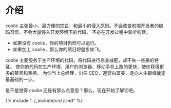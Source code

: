 # 介绍

coolie 主张最小、最方便的宗旨，和最小的侵入原则。不会改变前端开发者的编码习惯，不会大量侵入开发环境下的代码，
不必在开发过程中监听构建。

- 如果没有 coolie，你的项目仍然可以运行。
- 如果加上 coolie，那么你的项目将健步如飞。

coolie 主要服务于生产环境的代码，将代码进行修身减肥，却不失一些美的特征。
使你的代码在生产环境、用户的浏览器、移动手机上跑的更快，使你获得更多的赞赏和表扬。
为你当上总经理，出任 CEO，迎娶白富美，走向人生巅峰奠定最基础的一步。

是不是觉得 coolie 还是有那么点意思？那么，现在开始了解它吧。

{% include "../_include/cnzz.md" %}

